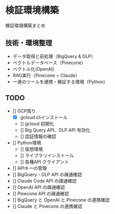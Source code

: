 # 検証環境構築

検証環境構築まとめ

## 技術・環境整理

- データ取得と前処理（BigQuery & DLP）
- ベクトルデータベース（Pinecone）
- ベクトル化(OpenAI)
- RAG実行（Pinecone + Claude）
- 一連のツールを連携・検証する環境（Python）

## TODO

- [] GCP周り
  - [x] gcloud cliインストール
  - [] gcloud 初期化
  - [] Big Query API、DLP API 有効化
  - [] 認証情報の確認
- [] Python環境
  - [] 仮想環境
  - [] ライブラリインストール
  - [] 各種API クライアント
- [] APIキーの管理
- [] BigQuery・DLP API の疎通確認
- [] Claude Code API の疎通確認
- [] OpenAI API の疎通確認
- [] Pinecone API の疎通確認
- [] BigQuery と OpenAI と Pinecone の連携確認
- [] Claude と Pinecone の連携確認
